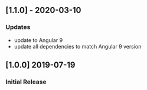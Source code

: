 ## [1.1.0] - 2020-03-10
### Updates
- update to Angular 9
- update all dependencies to match Angular 9 version

## [1.0.0] 2019-07-19
### Initial Release

